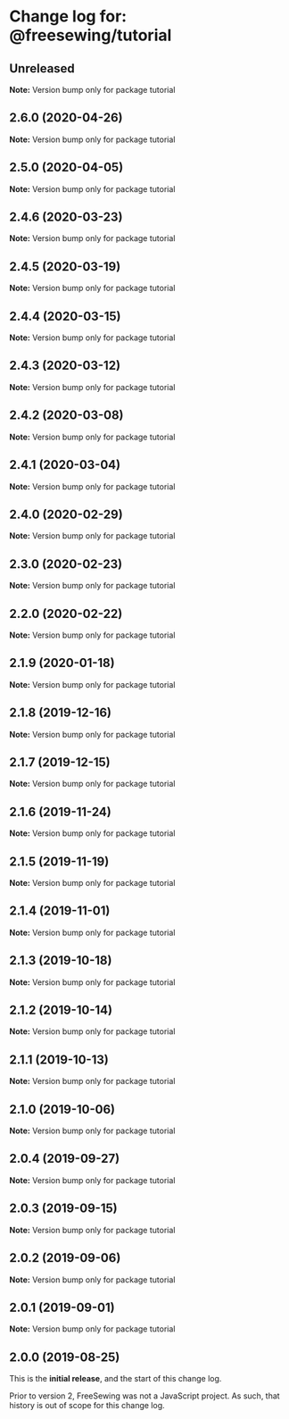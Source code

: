 # Change log for: @freesewing/tutorial

## Unreleased

**Note:** Version bump only for package tutorial

## 2.6.0 (2020-04-26)

**Note:** Version bump only for package tutorial

## 2.5.0 (2020-04-05)

**Note:** Version bump only for package tutorial

## 2.4.6 (2020-03-23)

**Note:** Version bump only for package tutorial

## 2.4.5 (2020-03-19)

**Note:** Version bump only for package tutorial

## 2.4.4 (2020-03-15)

**Note:** Version bump only for package tutorial

## 2.4.3 (2020-03-12)

**Note:** Version bump only for package tutorial

## 2.4.2 (2020-03-08)

**Note:** Version bump only for package tutorial

## 2.4.1 (2020-03-04)

**Note:** Version bump only for package tutorial

## 2.4.0 (2020-02-29)

**Note:** Version bump only for package tutorial

## 2.3.0 (2020-02-23)

**Note:** Version bump only for package tutorial

## 2.2.0 (2020-02-22)

**Note:** Version bump only for package tutorial

## 2.1.9 (2020-01-18)

**Note:** Version bump only for package tutorial

## 2.1.8 (2019-12-16)

**Note:** Version bump only for package tutorial

## 2.1.7 (2019-12-15)

**Note:** Version bump only for package tutorial

## 2.1.6 (2019-11-24)

**Note:** Version bump only for package tutorial

## 2.1.5 (2019-11-19)

**Note:** Version bump only for package tutorial

## 2.1.4 (2019-11-01)

**Note:** Version bump only for package tutorial

## 2.1.3 (2019-10-18)

**Note:** Version bump only for package tutorial

## 2.1.2 (2019-10-14)

**Note:** Version bump only for package tutorial

## 2.1.1 (2019-10-13)

**Note:** Version bump only for package tutorial

## 2.1.0 (2019-10-06)

**Note:** Version bump only for package tutorial

## 2.0.4 (2019-09-27)

**Note:** Version bump only for package tutorial

## 2.0.3 (2019-09-15)

**Note:** Version bump only for package tutorial

## 2.0.2 (2019-09-06)

**Note:** Version bump only for package tutorial

## 2.0.1 (2019-09-01)

**Note:** Version bump only for package tutorial

## 2.0.0 (2019-08-25)

This is the **initial release**, and the start of this change log.

Prior to version 2, FreeSewing was not a JavaScript project.
As such, that history is out of scope for this change log.
